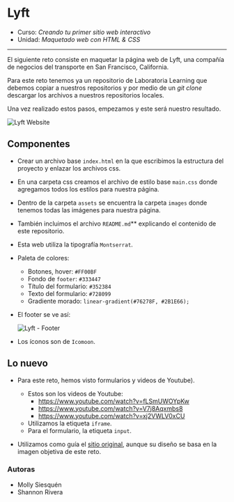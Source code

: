 # Lyft

* Curso: _Creando tu primer sitio web interactivo_
* Unidad: _Maquetado web con HTML & CSS_

***

El siguiente reto consiste en maquetar la página web de Lyft, una compañía de negocios del transporte en San Francisco, California.

Para este reto tenemos ya un repositorio de Laboratoria Learning que debemos copiar a nuestros repositorios y por medio de un _git clone_ descargar los archivos a nuestros repositorios locales.

Una vez realizado estos pasos, empezamos y este será nuestro resultado.

![Lyft Website](docs/fullpage.png)

## Componentes

* Crear un archivo base `index.html` en la que escribimos la estructura del proyecto y enlazar los archivos css.

* En una carpeta css creamos el archivo de estilo base `main.css` donde agregamos todos los estilos para nuestra página.

* Dentro de la carpeta `assets` se encuentra la carpeta `images` donde tenemos todas las imágenes para nuestra página.

* También incluimos el archivo `README.md`** explicando el contenido de este repositorio.

* Esta web utiliza la tipografía `Montserrat`.

* Paleta de colores:
  - Botones, hover: `#FF00BF`
  - Fondo de `footer`: `#333447`
  - Título del formulario: `#352384`
  - Texto del formulario: `#728099`
  - Gradiente morado: `linear-gradient(#76278F, #2B1E66);`

* El footer se ve así:

  ![Lyft - Footer](docs/footer.gif)

* Los íconos son de `Icomoon`.

## Lo nuevo

* Para este reto, hemos visto formularios y videos de Youtube). 
  - Estos son los videos de Youtube:
    * https://www.youtube.com/watch?v=fLSmUWOYpKw
    * https://www.youtube.com/watch?v=V7j8Aqxmbs8
    * https://www.youtube.com/watch?v=xj2VWLV0xCU
  - Utilizamos la etiqueta `iframe`.
  - Para el formulario, la etiqueta `input`.

* Utilizamos como guía el [sitio original](https://www.lyft.com/), aunque su diseño se basa en la imagen objetiva de este reto.
 
### Autoras

* Molly Siesquén
* Shannon Rivera

